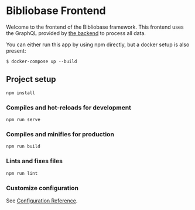 # Bibliobase Frontend

Welcome to the frontend of the Bibliobase framework. This frontend uses the GraphQL provided by [the backend](https://github.com/Geniekort/BibliobaseBackend) to process all data.

You can either run this app by using npm directly, but a docker setup is also present:

    $ docker-compose up --build

## Project setup
```
npm install
```

### Compiles and hot-reloads for development
```
npm run serve
```

### Compiles and minifies for production
```
npm run build
```

### Lints and fixes files
```
npm run lint
```

### Customize configuration
See [Configuration Reference](https://cli.vuejs.org/config/).
